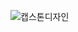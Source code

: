 ![캡스톤디자인](https://www.hallym.ac.kr/.resources/hallym_univ_theme/hallym/ko/img/abouthallym/symbol-ui-mark.png)
